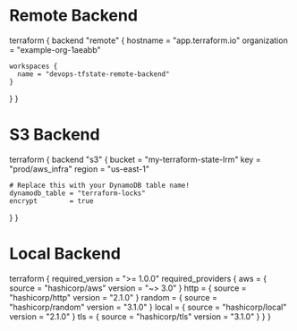 # Remote Backend

terraform {
  backend "remote" {
    hostname     = "app.terraform.io"
    organization = "example-org-1aeabb"

    workspaces {
      name = "devops-tfstate-remote-backend"
    }
  }
}

# S3 Backend
terraform {
  backend "s3" {
    bucket = "my-terraform-state-lrm"
    key    = "prod/aws_infra"
    region = "us-east-1"

    # Replace this with your DynamoDB table name!
    dynamodb_table = "terraform-locks"
    encrypt        = true
  }
}

# Local Backend
terraform {
  required_version = ">= 1.0.0"
  required_providers {
    aws = {
      source  = "hashicorp/aws"
      version = "~> 3.0"
    }
    http = {
      source  = "hashicorp/http"
      version = "2.1.0"
    }
    random = {
      source  = "hashicorp/random"
      version = "3.1.0"
    }
    local = {
      source  = "hashicorp/local"
      version = "2.1.0"
    }
    tls = {
      source  = "hashicorp/tls"
      version = "3.1.0"
    }
  }
}